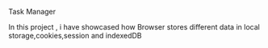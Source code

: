 Task Manager

In this project , i have showcased how Browser stores different data in local storage,cookies,session and indexedDB
